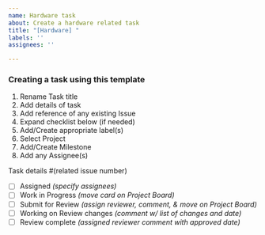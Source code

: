 ```yaml
---
name: Hardware task
about: Create a hardware related task
title: "[Hardware] "
labels: ''
assignees: ''

---
```


### Creating a task using this template
1. Rename Task title
2. Add details of task
3. Add reference of any existing Issue
4. Expand checklist below (if needed)
5. Add/Create appropriate label(s)
6. Select Project
7. Add/Create Milestone
8. Add any Assignee(s)

Task details
#(related issue number)

- [ ] Assigned _(specify assignees)_
- [ ] Work in Progress _(move card on Project Board)_
- [ ] Submit for Review _(assign reviewer, comment, & move on Project Board)_
- [ ] Working on Review changes _(comment w/ list of changes and date)_
- [ ] Review complete _(assigned reviewer comment with approved date)_
